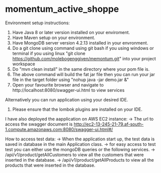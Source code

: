 # momentum_active_shoppe

Environment setup instructions:
1. Have Java 8 or later version installed on your enviroment.
2. Have Maven setup on your environment.
3. Have MongoDB server version 4.2.13 installed in your envronment.
4. Do a git clone using command using git bash if you using windows or terminal if you using linux "git clone https://github.com/molebogenggiven/memontum.git" into your project workspace
5. Do "mvn clean install" in the same directory where your pom file is.
6. The above command will build the fat jar file then you can run your jar file in the target folder using "nohup java -jar demo.jar &"
3. Open your favourite browser and navigate to http://localhost:8080/swagger-ui.html to view services


Alternatively you can run application using your desired IDE.
1. Please ensure that the lombok plugins are installed on your IDE.


I have also deployed the aapplication on AWS EC2 instance:
-> The url to access the swagger document is http://ec2-13-245-21-79.af-south-1.compute.amazonaws.com:8080/swagger-ui.html#/

How to access test data:
-> When the application start up, the test data is saved in database in the main Application class.
-> for easy access to test test you can either use the mongoDB queries or the following services.
  -> /api/v1/product/getAllCustomers to view all the customers that were inserted in the database.
  -> /api/v1/product/getAllProducts to view all the products that were inserted in the database.



